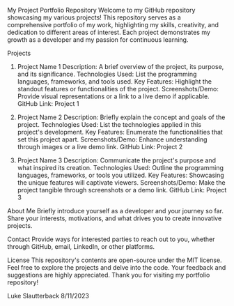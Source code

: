 My Project Portfolio Repository
Welcome to my GitHub repository showcasing my various projects! This repository serves as a comprehensive portfolio of my work, highlighting my skills, creativity, and dedication to different areas of interest. Each project demonstrates my growth as a developer and my passion for continuous learning.

Projects
1. Project Name 1
Description: A brief overview of the project, its purpose, and its significance.
Technologies Used: List the programming languages, frameworks, and tools used.
Key Features: Highlight the standout features or functionalities of the project.
Screenshots/Demo: Provide visual representations or a link to a live demo if applicable.
GitHub Link: Project 1

3. Project Name 2
Description: Briefly explain the concept and goals of the project.
Technologies Used: List the technologies applied in this project's development.
Key Features: Enumerate the functionalities that set this project apart.
Screenshots/Demo: Enhance understanding through images or a live demo link.
GitHub Link: Project 2

5. Project Name 3
Description: Communicate the project's purpose and what inspired its creation.
Technologies Used: Outline the programming languages, frameworks, or tools you utilized.
Key Features: Showcasing the unique features will captivate viewers.
Screenshots/Demo: Make the project tangible through screenshots or a demo link.
GitHub Link: Project 3

About Me
Briefly introduce yourself as a developer and your journey so far. Share your interests, motivations, and what drives you to create innovative projects.

Contact
Provide ways for interested parties to reach out to you, whether through GitHub, email, LinkedIn, or other platforms.

License
This repository's contents are open-source under the MIT license.
Feel free to explore the projects and delve into the code. Your feedback and suggestions are highly appreciated. Thank you for visiting my portfolio repository!

Luke Slautterback
8/11/2023

